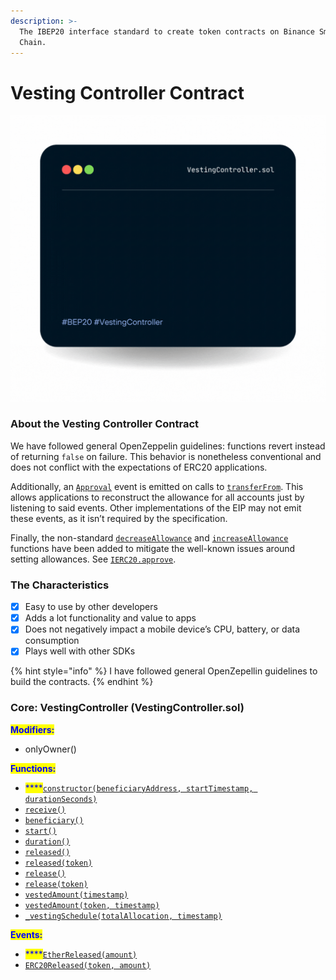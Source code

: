 ```yaml
---
description: >-
  The IBEP20 interface standard to create token contracts on Binance Smart
  Chain.
---
```


# Vesting Controller Contract

![](../../.gitbook/assets/vestingController.gif)

### About the Vesting Controller Contract

We have followed general OpenZeppelin guidelines: functions revert instead of returning `false` on failure. This behavior is nonetheless conventional and does not conflict with the expectations of ERC20 applications.

Additionally, an [`Approval`](https://docs.openzeppelin.com/contracts/2.x/api/token/erc20#IERC20-Approval-address-address-uint256-) event is emitted on calls to [`transferFrom`](https://docs.openzeppelin.com/contracts/2.x/api/token/erc20#ERC20-transferFrom-address-address-uint256-). This allows applications to reconstruct the allowance for all accounts just by listening to said events. Other implementations of the EIP may not emit these events, as it isn’t required by the specification.

Finally, the non-standard [`decreaseAllowance`](https://docs.openzeppelin.com/contracts/2.x/api/token/erc20#ERC20-decreaseAllowance-address-uint256-) and [`increaseAllowance`](https://docs.openzeppelin.com/contracts/2.x/api/token/erc20#ERC20-increaseAllowance-address-uint256-) functions have been added to mitigate the well-known issues around setting allowances. See [`IERC20.approve`](https://docs.openzeppelin.com/contracts/2.x/api/token/erc20#IERC20-approve-address-uint256-).

### The Characteristics

* [x] Easy to use by other developers
* [x] Adds a lot functionality and value to apps
* [x] Does not negatively impact a mobile device’s CPU, battery, or data consumption
* [x] Plays well with other SDKs

{% hint style="info" %}
I have followed general OpenZepellin guidelines to build the contracts.
{% endhint %}

### Core: VestingController (VestingController.sol)

<mark style="color:blue;">**Modifiers:**</mark>

* onlyOwner()

<mark style="color:blue;">**Functions:**</mark>

* <mark style="color:blue;">****</mark>[`constructor(beneficiaryAddress, startTimestamp, durationSeconds)`](https://docs.openzeppelin.com/contracts/4.x/api/finance#VestingWallet-constructor-address-uint64-uint64-)
* [`receive()`](https://docs.openzeppelin.com/contracts/4.x/api/finance#VestingWallet-receive--)
* [`beneficiary()`](https://docs.openzeppelin.com/contracts/4.x/api/finance#VestingWallet-beneficiary--)
* [`start()`](https://docs.openzeppelin.com/contracts/4.x/api/finance#VestingWallet-start--)
* [`duration()`](https://docs.openzeppelin.com/contracts/4.x/api/finance#VestingWallet-duration--)
* [`released()`](https://docs.openzeppelin.com/contracts/4.x/api/finance#VestingWallet-released--)
* [`released(token)`](https://docs.openzeppelin.com/contracts/4.x/api/finance#VestingWallet-released-address-)
* [`release()`](https://docs.openzeppelin.com/contracts/4.x/api/finance#VestingWallet-release--)
* [`release(token)`](https://docs.openzeppelin.com/contracts/4.x/api/finance#VestingWallet-release-address-)
* [`vestedAmount(timestamp)`](https://docs.openzeppelin.com/contracts/4.x/api/finance#VestingWallet-vestedAmount-uint64-)
* [`vestedAmount(token, timestamp)`](https://docs.openzeppelin.com/contracts/4.x/api/finance#VestingWallet-vestedAmount-address-uint64-)
* [`_vestingSchedule(totalAllocation, timestamp)`](https://docs.openzeppelin.com/contracts/4.x/api/finance#VestingWallet-\_vestingSchedule-uint256-uint64-)

<mark style="color:blue;">**Events:**</mark>

* <mark style="color:blue;">****</mark>[`EtherReleased(amount)`](https://docs.openzeppelin.com/contracts/4.x/api/finance#VestingWallet-EtherReleased-uint256-)
* [`ERC20Released(token, amount)`](https://docs.openzeppelin.com/contracts/4.x/api/finance#VestingWallet-ERC20Released-address-uint256-)

